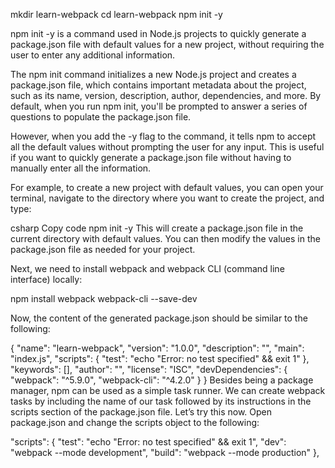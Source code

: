 mkdir learn-webpack
cd learn-webpack
npm init -y


npm init -y is a command used in Node.js projects to quickly generate a package.json file with default values for a new project, 
without requiring the user to enter any additional information.

The npm init command initializes a new Node.js project and creates a package.json file, which contains important metadata about the project, such as its name, 
version, description, author, dependencies, and more. By default, when you run npm init, you'll be prompted to answer a series of questions to populate the 
package.json file.

However, when you add the -y flag to the command, it tells npm to accept all the default values without prompting the user for any input. 
This is useful if you want to quickly generate a package.json file without having to manually enter all the information.

For example, to create a new project with default values, you can open your terminal, navigate to the directory where you want to create the project, and type:

csharp
Copy code
npm init -y
This will create a package.json file in the current directory with default values. You can then modify the values in the package.json file as needed for your project.


Next, we need to install webpack and webpack CLI (command line interface) locally:

npm install webpack webpack-cli --save-dev

Now, the content of the generated package.json should be similar to the following:

{
  "name": "learn-webpack",
  "version": "1.0.0",
  "description": "",
  "main": "index.js",
  "scripts": {
    "test": "echo \"Error: no test specified\" && exit 1"
  },
  "keywords": [],
  "author": "",
  "license": "ISC",
  "devDependencies": {
    "webpack": "^5.9.0",
    "webpack-cli": "^4.2.0"
  }
}
Besides being a package manager, npm can be used as a simple task runner. We can create webpack tasks by including the name of our task followed by its instructions in the scripts section of the package.json file. Let’s try this now. Open package.json and change the scripts object to the following:

"scripts": {
  "test": "echo \"Error: no test specified\" && exit 1",
  "dev": "webpack --mode development",
  "build": "webpack --mode production"
},
